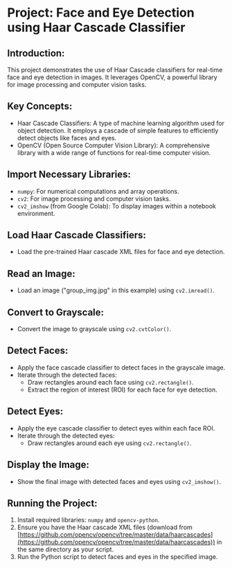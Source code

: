 # Project: Face and Eye Detection using Haar Cascade Classifier

## Introduction:

This project demonstrates the use of Haar Cascade classifiers for real-time face and eye detection in images. It leverages OpenCV, a powerful library for image processing and computer vision tasks.

## Key Concepts:
- Haar Cascade Classifiers: A type of machine learning algorithm used for object detection. It employs a cascade of simple features to efficiently detect objects like faces and eyes.
- OpenCV (Open Source Computer Vision Library):  A comprehensive library with a wide range of functions for real-time computer vision.

## Import Necessary Libraries:
   - `numpy`: For numerical computations and array operations.
   - `cv2`: For image processing and computer vision tasks.
   - `cv2_imshow` (from Google Colab): To display images within a notebook environment.

## Load Haar Cascade Classifiers:
   - Load the pre-trained Haar cascade XML files for face and eye detection.

## Read an Image:
   - Load an image ("group_img.jpg" in this example) using `cv2.imread()`.

## Convert to Grayscale:
   - Convert the image to grayscale using `cv2.cvtColor()`.

## Detect Faces:
   - Apply the face cascade classifier to detect faces in the grayscale image.
   - Iterate through the detected faces:
     - Draw rectangles around each face using `cv2.rectangle()`.
     - Extract the region of interest (ROI) for each face for eye detection.

## Detect Eyes:
   - Apply the eye cascade classifier to detect eyes within each face ROI.
   - Iterate through the detected eyes:
      - Draw rectangles around each eye using `cv2.rectangle()`.

## Display the Image:
   - Show the final image with detected faces and eyes using `cv2_imshow()`.

## Running the Project:
1. Install required libraries: `numpy` and `opencv-python`.
2. Ensure you have the Haar cascade XML files (download from [https://github.com/opencv/opencv/tree/master/data/haarcascades](https://github.com/opencv/opencv/tree/master/data/haarcascades)) in the same directory as your script.
3. Run the Python script to detect faces and eyes in the specified image.

